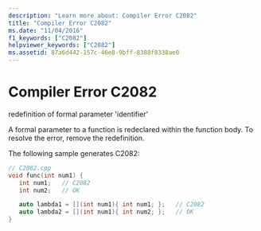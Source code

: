 ```yaml
---
description: "Learn more about: Compiler Error C2082"
title: "Compiler Error C2082"
ms.date: "11/04/2016"
f1_keywords: ["C2082"]
helpviewer_keywords: ["C2082"]
ms.assetid: 87a6d442-157c-46e8-9bff-8388f8338ae0
---
```

# Compiler Error C2082

redefinition of formal parameter 'identifier'

A formal parameter to a function is redeclared within the function body. To resolve the error, remove the redefinition.

The following sample generates C2082:

```cpp
// C2082.cpp
void func(int num1) {
   int num1;   // C2082
   int num2;   // OK

   auto lambda1 = [](int num1){ int num1; };   // C2082
   auto lambda2 = [](int num1){ int num2; };   // OK
}
```
